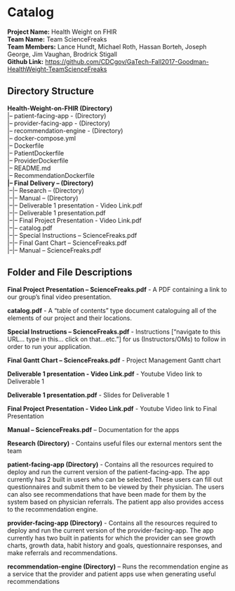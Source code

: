 # Catalog #
**Project Name:** Health Weight on FHIR  
**Team Name:** Team ScienceFreaks  
**Team Members:** Lance Hundt, Michael Roth, Hassan Borteh, Joseph George, Jim Vaughan, Brodrick Stigall  
**Github Link:** https://github.com/CDCgov/GaTech-Fall2017-Goodman-HealthWeight-TeamScienceFreaks  

## Directory Structure ##  
**Health-Weight-on-FHIR (Directory)**  
|– patient-facing-app - (Directory)  
|– provider-facing-app - (Directory)  
|– recommendation-engine - (Directory)  
|– docker-compose.yml  
|– Dockerfile  
|– PatientDockerfile  
|– ProviderDockerfile  
|– README.md  
|– RecommendationDockerfile  
**|– Final Delivery – (Directory)**  
|–|– Research – (Directory)  
|–|– Manual – (Directory)   
|–|– Deliverable 1 presentation - Video Link.pdf  
|–|– Deliverable 1 presentation.pdf  
|–|– Final Project Presentation - Video Link.pdf   
|–|– catalog.pdf  
|–|– Special Instructions – ScienceFreaks.pdf  
|–|– Final Gant Chart – ScienceFreaks.pdf   
|–|– Manual – ScienceFreaks.pdf  
 

## Folder and File Descriptions ##
**Final Project Presentation – ScienceFreaks.pdf** - A PDF containing a link to our group’s final video presentation.

**catalog.pdf** - A “table of contents” type document cataloguing all of the elements of our project and their locations.

**Special Instructions – ScienceFreaks.pdf** - Instructions [“navigate to this URL… type in this… click on that…etc.”] for us (Instructors/OMs) to follow in order to run your application.

**Final Gantt Chart – ScienceFreaks.pdf** - Project Management Gantt chart

**Deliverable 1 presentation - Video Link.pdf** - Youtube Video link to Deliverable 1

**Deliverable 1 presentation.pdf** - Slides for Deliverable 1

**Final Project Presentation - Video Link.pdf** - Youtube Video link to Final Presentation

**Manual – ScienceFreaks.pdf** – Documentation for the apps 

**Research (Directory)** - Contains useful files our external mentors sent the team 

**patient-facing-app (Directory)** - Contains all the resources required to deploy and run the current version of the patient-facing-app. The app currently has 2 built in users who can be selected. These users can fill out questionnaires and submit them to be viewed by their physician. The users can also see recommendations that have been made for them by the system based on physician referrals. The patient app also provides access to the recommendation engine.

**provider-facing-app (Directory)** - Contains all the resources required to deploy and run the current version of the provider-facing-app. The app currently has two built in patients for which the provider can see growth charts, growth data, habit history and goals, questionnaire responses, and make referrals and recommendations. 

**recommendation-engine (Directory)** – Runs the recommendation engine as a service that the provider and patient apps use when generating useful recommendations
